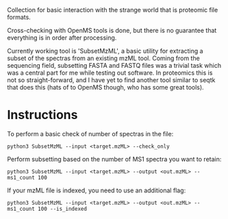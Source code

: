 Collection for basic interaction with the strange world that is proteomic file formats.

Cross-checking with OpenMS tools is done, but there is no guarantee that everything is in order after
processing.

Currently working tool is 'SubsetMzML', a basic utility for extracting a subset of the spectras from
an existing mzML tool. Coming from the sequencing field, subsetting FASTA and FASTQ files was a trivial
task which was a central part for me while testing out software. In proteomics this is not so straight-forward,
and I have yet to find another tool similar to seqtk that does this (hats of to OpenMS though, who has some
great tools).

# Instructions

To perform a basic check of number of spectras in the file:

```
python3 SubsetMzML --input <target.mzML> --check_only
```

Perform subsetting based on the number of MS1 spectra you want to retain:

```
python3 SubsetMzML --input <target.mzML> --output <out.mzML> --ms1_count 100
```

If your mzML file is indexed, you need to use an additional flag:

```
python3 SubsetMzML --input <target.mzML> --output <out.mzML> --ms1_count 100 --is_indexed
```

